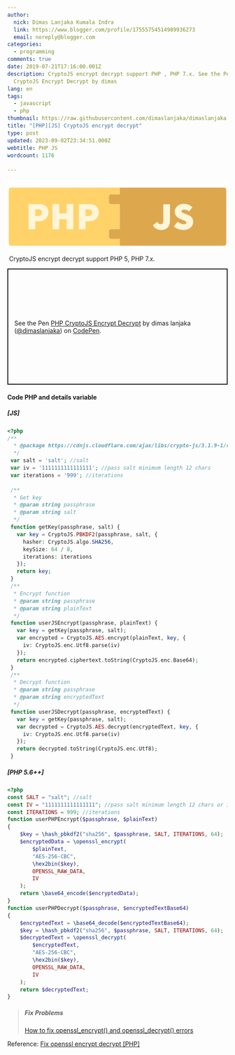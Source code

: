 ```yaml
---
author:
  nick: Dimas Lanjaka Kumala Indra
  link: https://www.blogger.com/profile/17555754514989936273
  email: noreply@blogger.com
categories:
  - programming
comments: true
date: 2019-07-21T17:16:00.001Z
description: CryptoJS encrypt decrypt support PHP , PHP 7.x. See the Pen PHP
  CryptoJS Encrypt Decrypt by dimas
lang: en
tags:
  - javascript
  - php
thumbnail: https://raw.githubusercontent.com/dimaslanjaka/dimaslanjaka.github.io/master/assets/img/phpjs.png
title: "[PHP][JS] CryptoJS encrypt decrypt"
type: post
updated: 2023-09-02T23:34:51.000Z
webtitle: PHP JS
wordcount: 1176

---
```


![](https://raw.githubusercontent.com/dimaslanjaka/dimaslanjaka.github.io/master/assets/img/phpjs.png)  CryptoJS encrypt decrypt support PHP 5, PHP 7.x.

<div class="m-3">
  <p
    class="codepen"
    data-height="265"
    data-theme-id="0"
    data-default-tab="result"
    data-user="dimaslanjaka"
    data-slug-hash="oKXmGr"
    style="height: 265px; box-sizing: border-box; display: flex; align-items: center; justify-content: center; border: 2px solid; margin: 1em 0; padding: 1em"
    data-pen-title="PHP CryptoJS Encrypt Decrypt">
    <span
      >See the Pen <a href="https://codepen.io/dimaslanjaka/pen/oKXmGr/" rel="noopener noreferer nofollow"> PHP CryptoJS Encrypt Decrypt</a> by dimas lanjaka (<a
        href="https://codepen.io/dimaslanjaka"
        rel="noopener noreferer nofollow"
        >@dimaslanjaka</a
      >) on <a href="https://codepen.io" rel="noopener noreferer nofollow">CodePen</a>.</span
    >
  </p>
  <script async="" src="https://static.codepen.io/assets/embed/ei.js"></script>
</div>

  

#### Code PHP and details variable

##### \[JS\]

```php
<?php
/**
  * @package https://cdnjs.cloudflare.com/ajax/libs/crypto-js/3.1.9-1/crypto-js.js
  */
 var salt = 'salt'; //salt
 var iv = '1111111111111111'; //pass salt minimum length 12 chars
 var iterations = '999'; //iterations

 /**
  * Get key
  * @param string passphrase
  * @param string salt
  */
 function getKey(passphrase, salt) {
   var key = CryptoJS.PBKDF2(passphrase, salt, {
     hasher: CryptoJS.algo.SHA256,
     keySize: 64 / 8,
     iterations: iterations
   });
   return key;
 }
 /**
  * Encrypt function
  * @param string passphrase
  * @param string plainText
  */
 function userJSEncrypt(passphrase, plainText) {
   var key = getKey(passphrase, salt);
   var encrypted = CryptoJS.AES.encrypt(plainText, key, {
     iv: CryptoJS.enc.Utf8.parse(iv)
   });
   return encrypted.ciphertext.toString(CryptoJS.enc.Base64);
 }
 /**
  * Decrypt function
  * @param string passphrase
  * @param string encryptedText
  */
 function userJSDecrypt(passphrase, encryptedText) {
   var key = getKey(passphrase, salt);
   var decrypted = CryptoJS.AES.decrypt(encryptedText, key, {
     iv: CryptoJS.enc.Utf8.parse(iv)
   });
   return decrypted.toString(CryptoJS.enc.Utf8);
 }
```

##### \[PHP 5.6++\]

```php
<?php
const SALT = "salt"; //salt
const IV = "1111111111111111"; //pass salt minimum length 12 chars or it'll be show warning messages
const ITERATIONS = 999; //iterations
function userPHPEncrypt($passphrase, $plainText)
{
    $key = \hash_pbkdf2("sha256", $passphrase, SALT, ITERATIONS, 64);
    $encryptedData = \openssl_encrypt(
        $plainText,
        "AES-256-CBC",
        \hex2bin($key),
        OPENSSL_RAW_DATA,
        IV
    );
    return \base64_encode($encryptedData);
}
function userPHPDecrypt($passphrase, $encryptedTextBase64)
{
    $encryptedText = \base64_decode($encryptedTextBase64);
    $key = \hash_pbkdf2("sha256", $passphrase, SALT, ITERATIONS, 64);
    $decryptedText = \openssl_decrypt(
        $encryptedText,
        "AES-256-CBC",
        \hex2bin($key),
        OPENSSL_RAW_DATA,
        IV
    );
    return $decryptedText;
}
```

> ##### Fix Problems
> 
> [How to fix openssl\_encrypt() and openssl\_decrypt() errors](/2019/07/fix-openssl-encrypt-decrypt-php.html)

Reference: [Fix openssl encrypt decrypt \[PHP\]](/2019/07/fix-openssl-encrypt-decrypt-php.html)